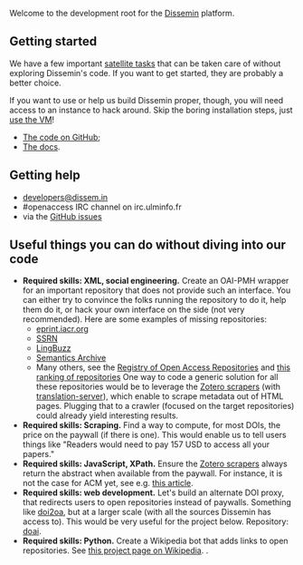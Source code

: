 Welcome to the development root for the
[Dissemin](http://dissem.in) platform.

Getting started
---------------

We have a few important [satellite tasks](#peripheral) that can be taken care of
without exploring Dissemin's code. If you want to get started, they are probably
a better choice.

If you want to use or help us build Dissemin proper, though, you will need
access to an instance to hack around. Skip the boring installation steps, just
[use the VM](http://dev.dissem.in/doc/vm.html)!

-   [The code on GitHub](https://github.com/wetneb/dissemin);
-   [The docs](http://dev.dissem.in/doc).

Getting help
------------

-   developers@dissem.in
-   \#openaccess IRC channel on irc.ulminfo.fr
-   via the [GitHub issues](https://github.com/wetneb/dissemin/issues)

Useful things you can do without diving into our code <a id="peripheral"></a>
----------------------------------------------------------------------

-   **Required skills: XML, social engineering.** Create an OAI-PMH
    wrapper for an important repository that does not provide such an
    interface. You can either try to convince the folks running the
    repository to do it, help them do it, or hack your own interface on
    the side (not very recommended). Here are some examples of missing
    repositories:
    -   [eprint.iacr.org](http://eprint.iacr.org/)
    -   [SSRN](http://www.ssrn.com/en/)
    -   [LingBuzz](http://ling.auf.net/lingbuzz)
    -   [Semantics Archive](http://semanticsarchive.net/)
    -   Many others, see the [Registry of Open Access
        Repositories](http://roar.eprints.org/) and [this ranking of
        repositories](http://repositories.webometrics.info/en/world)
    One way to code a generic solution for all these repositories would
    be to leverage the [Zotero scrapers](https://github.com/zotero/translators)
    (with [translation-server](https://github.com/zotero/translation-server)), which
    enable to scrape metadata out of HTML pages. Plugging that to a crawler
    (focused on the target repositories) could already yield interesting results.
-   **Required skills: Scraping.** Find a way to compute, for most DOIs, the price
    on the paywall (if there is one). This would enable us to tell users things like
    "Readers would need to pay 157 USD to access all your papers."
-   **Required skills: JavaScript, XPath.** Ensure the [Zotero
    scrapers](https://github.com/zotero/translators) always return the abstract
    when available from the paywall. For instance, it is not the case
    for ACM yet, see e.g.
    [this article](http://dl.acm.org/citation.cfm?doid=2775051.2677003).
-   **Required skills: web development.** Let's build an alternate DOI proxy, that
    redirects users to open repositories instead of paywalls. Something like
    [doi2oa](https://github.com/jezcope/doi2oa), but at a larger scale
    (with all the sources Dissemin has access to). This would be very useful for
    the project below. Repository: [doai](https://github.com/dissemin/doai).
-   **Required skills: Python.** Create a Wikipedia bot that adds links to open
    repositories. See [this project page on Wikipedia](https://en.wikipedia.org/wiki/Wikipedia:The_Wikipedia_Library/OABOT).
.

